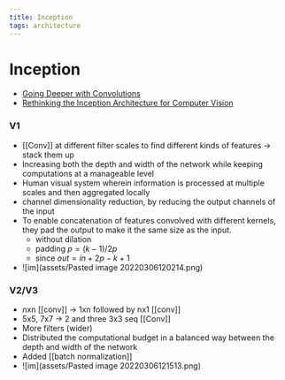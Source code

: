 ```yaml
---
title: Inception
tags: architecture
---
```


# Inception
- [Going Deeper with Convolutions](https://arxiv.org/abs/1409.4842)
- [Rethinking the Inception Architecture for Computer Vision](https://arxiv.org/abs/1512.00567)

### V1
- [[Conv]] at different filter scales to find different kinds of features -> stack them up
- Increasing both the depth and width of the network while keeping computations at a manageable level
- Human visual system wherein information is processed at multiple scales and then aggregated locally
- channel dimensionality reduction, by reducing the output channels of the input
- To enable concatenation of features convolved with different kernels, they pad the output to make it the same size as the input.
	- without dilation
	- padding $p = (k-1)/2p$
	- since $out = in +2p -k +1$
- ![im](assets/Pasted image 20220306120214.png)

### V2/V3
- nxn [[conv]] -> 1xn followed by nx1 [[conv]]
- 5x5, 7x7 -> 2 and three 3x3 seq [[Conv]]
- More filters (wider)
- Distributed the computational budget in a balanced way between the depth and width of the network
- Added [[batch normalization]]
- ![im](assets/Pasted image 20220306121513.png)






